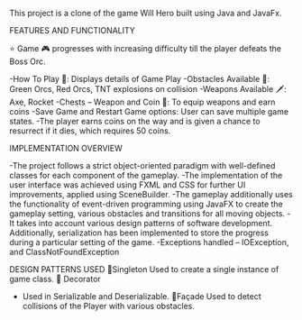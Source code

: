 This project is a clone of the game Will Hero built using Java and JavaFx.

FEATURES AND FUNCTIONALITY

⭐️ Game 🎮 progresses with increasing difficulty till the player defeats the Boss Orc.

-How To Play 📄: Displays details of Game Play
-Obstacles Available 🔴: Green Orcs, Red Orcs, TNT explosions on collision
-Weapons Available 🗡️: Axe, Rocket
-Chests – Weapon and Coin 🎁: To equip weapons and earn coins
-Save Game and Restart Game options: User can save multiple game states.
-The player earns coins on the way and is given a chance to resurrect if it dies, which requires 50 coins.

IMPLEMENTATION OVERVIEW
 
-The project follows a strict object-oriented paradigm with well-defined classes for each component of the gameplay.
-The implementation of the user interface was achieved using FXML and CSS for further UI improvements, applied using SceneBuilder.
-The gameplay additionally uses the functionality of event-driven programming using JavaFX to create the gameplay setting, various obstacles and transitions for all moving objects.
-It takes into account various design patterns of software development. Additionally, serialization has been implemented to store the progress during a particular setting of the game.
-Exceptions handled – IOException,  and ClassNotFoundException

DESIGN PATTERNS USED
🎨Singleton
Used to create a single instance of game class. 
🎨 Decorator
- Used in Serializable and Deserializable.
🎨Façade
Used to detect collisions of the Player with various obstacles.




